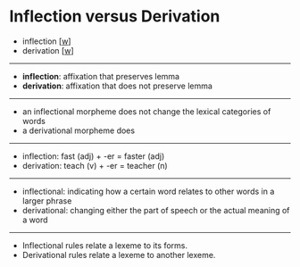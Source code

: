 # Inflection versus Derivation

- inflection [[w](https://en.wikipedia.org/wiki/Inflection)]
- derivation [[w](https://en.wikipedia.org/wiki/Morphological_derivation)]

---

- **inflection**: affixation that preserves lemma
- **derivation**: affixation that does not preserve lemma

---

- an inflectional morpheme does not change the lexical categories of words
- a derivational morpheme does

---

- inflection: fast (adj) + -er = faster (adj)
- derivation: teach (v) + -er = teacher (n)

---

- inflectional: indicating how a certain word relates to other words in a larger phrase
- derivational: changing either the part of speech or the actual meaning of a word

---

- Inflectional rules relate a lexeme to its forms.
- Derivational rules relate a lexeme to another lexeme.
